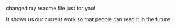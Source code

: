  changed my readme file just for you!

 It shows us our current work so that people can read it in the future
